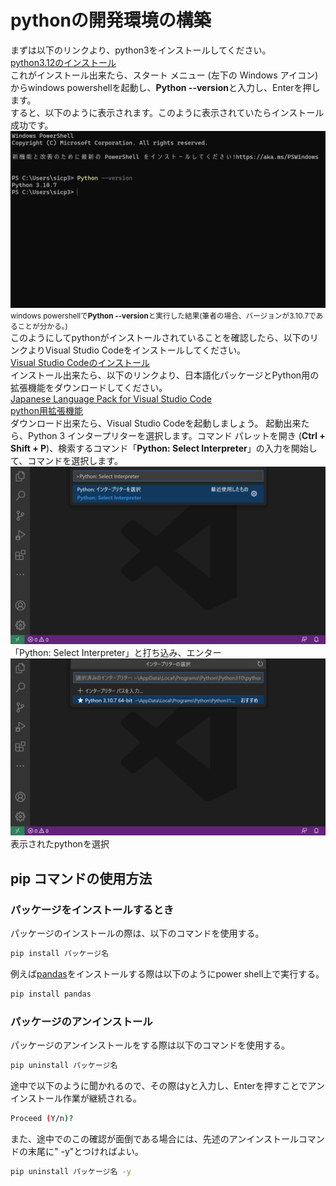 # pythonの開発環境の構築
まずは以下のリンクより、python3をインストールしてください。<br>
[python3.12のインストール](https://apps.microsoft.com/detail/9NCVDN91XZQP?ocid=pdpshare&hl=en-us&gl=US)<br>
これがインストール出来たら、スタート メニュー (左下の Windows アイコン)からwindows powershellを起動し、**Python --version**と入力し、Enterを押します。<br>
すると、以下のように表示されます。このように表示されていたらインストール成功です。
![python--version.png](src/python--version.png)<br>
<small>windows powershellで**Python --version**と実行した結果(筆者の場合、バージョンが3.10.7であることが分かる。)</small><br>
このようにしてpythonがインストールされていることを確認したら、以下のリンクよりVisual Studio Codeをインストールしてください。<br>
[Visual Studio Codeのインストール](https://code.visualstudio.com/sha/download?build=stable&os=win32-x64-user)<br>
インストール出来たら、以下のリンクより、日本語化パッケージとPython用の拡張機能をダウンロードしてください。<br>
[Japanese Language Pack for Visual Studio Code](https://marketplace.visualstudio.com/items?itemName=MS-CEINTL.vscode-language-pack-ja)<br>
[python用拡張機能](https://marketplace.visualstudio.com/items?itemName=ms-python.python)<br>
ダウンロード出来たら、Visual Studio Codeを起動しましょう。
起動出来たら、Python 3 インタープリターを選択します。コマンド パレットを開き (**Ctrl + Shift + P**)、検索するコマンド「**Python: Select Interpreter**」の入力を開始して、コマンドを選択します。<br>
![PythonSelect Interpreter-1](src/Python_Select_Interpreter-1.png)<br>
「Python: Select Interpreter」と打ち込み、エンター<br>
![PythonSelect Interpreter-2](src/Python_Select_Interpreter-2.png)<br>
表示されたpythonを選択<br>

## pip コマンドの使用方法
### パッケージをインストールするとき
パッケージのインストールの際は、以下のコマンドを使用する。
```bash
pip install パッケージ名
```
例えば[pandas](https://pandas.pydata.org/docs/user_guide/index.html)をインストールする際は以下のようにpower shell上で実行する。
```bash
pip install pandas
```

### パッケージのアンインストール
パッケージのアンインストールをする際は以下のコマンドを使用する。
```bash
pip uninstall パッケージ名
```
途中で以下のように聞かれるので、その際はyと入力し、Enterを押すことでアンインストール作業が継続される。
```bash
Proceed (Y/n)?
```
また、途中でのこの確認が面倒である場合には、先述のアンインストールコマンドの末尾に" -y"とつければよい。
```bash
pip uninstall パッケージ名 -y
```

